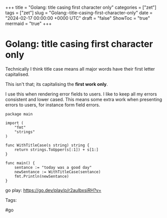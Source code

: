 +++
title = "Golang: title casing first character only"
categories = ["zet"]
tags = ["zet"]
slug = "Golang:-title-casing-first-character-only"
date = "2024-02-17 00:00:00 +0000 UTC"
draft = "false"
ShowToc = "true"
mermaid = "true"
+++

# Golang: title casing first character only

Technically I think title case means all major words have their first letter
capitalised.

This isn't that; its capitalising the **first work only**.

I use this when rendering error fields to users. I like to keep all my 
errors consistent and lower cased. This means some extra work when presenting
errors to users, for instance form field errors. 

```golang
package main

import (
	"fmt"
	"strings"
)

func WithTitleCase(s string) string {
	return strings.ToUpper(s[:1]) + s[1:]
}

func main() {
	sentance := "today was a good day"
	newSentance := WithTitleCase(sentance)
	fmt.Println(newSentance)
}
```

go play: https://go.dev/play/p/r2auIbxsiRH?v=

Tags:

  #go
